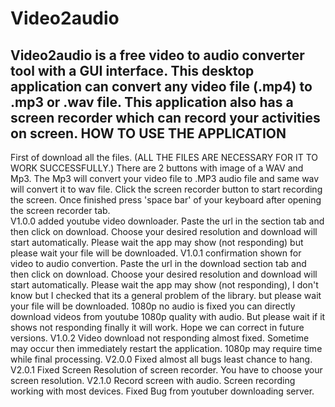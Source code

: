 # Video2audio
Video2audio is a free video to audio converter tool with a GUI interface. This desktop application can convert any video file (.mp4) to .mp3 or .wav file.  This application also has a screen recorder which can record your activities on screen.
HOW TO USE THE APPLICATION
----------------------------
First of download all the files.  (ALL THE FILES ARE NECESSARY FOR IT TO WORK SUCCESSFULLY.)
There are 2 buttons with image of a WAV and Mp3.  The Mp3 will convert your video file to .MP3 audio file and same wav will convert it to wav file.
Click the screen recorder button to start recording the screen.  Once finished press 'space bar' of your keyboard after opening the screen recorder tab.  
V1.0.0 added youtube video downloader. Paste the url in the section tab and then click on download.  Choose your desired resolution and download will start automatically.  Please wait the app may show (not responding) but please wait your file will be downloaded.
V1.0.1 confirmation shown for video to audio convertion.
Paste the url in the download section tab and then click on download.  Choose your desired resolution and download will start automatically.  Please wait the app may show (not responding), I don't know but I checked that its a general problem of the library. but please wait your file will be downloaded. 1080p no audio is fixed you can directly download videos from youtube 1080p quality with audio. But please wait if it shows not responding finally it will work. Hope we can correct in future versions.
V1.0.2 Video download not responding almost fixed. Sometime may occur then immediately restart the application. 1080p may require time while final processing.
V2.0.0 Fixed almost all bugs least chance to hang. 
V2.0.1 Fixed Screen Resolution of screen recorder. You have to choose your screen resolution.
V2.1.0 Record screen with audio. Screen recording working with most devices. Fixed Bug from youtuber downloading server.
